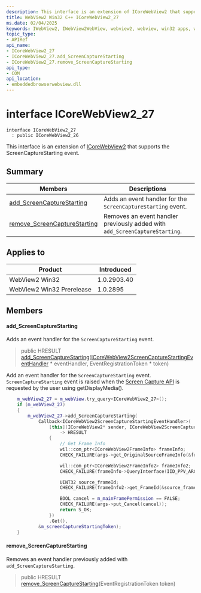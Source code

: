 ```yaml
---
description: This interface is an extension of ICoreWebView2 that supports the ScreenCaptureStarting event.
title: WebView2 Win32 C++ ICoreWebView2_27
ms.date: 02/04/2025
keywords: IWebView2, IWebView2WebView, webview2, webview, win32 apps, win32, edge, ICoreWebView2, ICoreWebView2Controller, browser control, edge html, ICoreWebView2_27
topic_type: 
- APIRef
api_name:
- ICoreWebView2_27
- ICoreWebView2_27.add_ScreenCaptureStarting
- ICoreWebView2_27.remove_ScreenCaptureStarting
api_type:
- COM
api_location:
- embeddedbrowserwebview.dll
---
```


# interface ICoreWebView2_27

```
interface ICoreWebView2_27
  : public ICoreWebView2_26
```

This interface is an extension of [ICoreWebView2](icorewebview2.md#icorewebview2) that supports the ScreenCaptureStarting event.

## Summary

 Members                        | Descriptions
--------------------------------|---------------------------------------------
[add_ScreenCaptureStarting](#add_screencapturestarting) | Adds an event handler for the `ScreenCaptureStarting` event.
[remove_ScreenCaptureStarting](#remove_screencapturestarting) | Removes an event handler previously added with `add_ScreenCaptureStarting`.

## Applies to

Product                         | Introduced
--------------------------------|---------------------------------------------
WebView2 Win32            |    1.0.2903.40
WebView2 Win32 Prerelease |    1.0.2895

## Members

#### add_ScreenCaptureStarting

Adds an event handler for the `ScreenCaptureStarting` event.

> public HRESULT [add_ScreenCaptureStarting](#add_screencapturestarting)([ICoreWebView2ScreenCaptureStartingEventHandler](icorewebview2screencapturestartingeventhandler.md#icorewebview2screencapturestartingeventhandler) * eventHandler, EventRegistrationToken * token)

Add an event handler for the `ScreenCaptureStarting` event. `ScreenCaptureStarting` event is raised when the [Screen Capture API](https://www.w3.org/TR/screen-capture/) is requested by the user using getDisplayMedia(). 
```cpp
    m_webView2_27 = m_webView.try_query<ICoreWebView2_27>();
    if (m_webView2_27)
    {
        m_webView2_27->add_ScreenCaptureStarting(
            Callback<ICoreWebView2ScreenCaptureStartingEventHandler>(
                [this](ICoreWebView2* sender, ICoreWebView2ScreenCaptureStartingEventArgs* args)
                    -> HRESULT
                {
                    // Get Frame Info
                    wil::com_ptr<ICoreWebView2FrameInfo> frameInfo;
                    CHECK_FAILURE(args->get_OriginalSourceFrameInfo(&frameInfo));

                    wil::com_ptr<ICoreWebView2FrameInfo2> frameInfo2;
                    CHECK_FAILURE(frameInfo->QueryInterface(IID_PPV_ARGS(&frameInfo2)));

                    UINT32 source_frameId;
                    CHECK_FAILURE(frameInfo2->get_FrameId(&source_frameId));

                    BOOL cancel = m_mainFramePermission == FALSE;
                    CHECK_FAILURE(args->put_Cancel(cancel));
                    return S_OK;
                })
                .Get(),
            &m_screenCaptureStartingToken);
    }
```

#### remove_ScreenCaptureStarting

Removes an event handler previously added with `add_ScreenCaptureStarting`.

> public HRESULT [remove_ScreenCaptureStarting](#remove_screencapturestarting)(EventRegistrationToken token)

